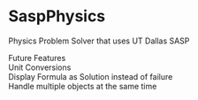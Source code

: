 # SaspPhysics
Physics Problem Solver that uses UT Dallas SASP 

Future Features <br/>
Unit Conversions <br/>
Display Formula as Solution instead of failure <br/>
Handle multiple objects at the same time <br/>




